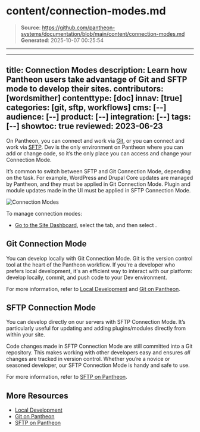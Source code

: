 # content/connection-modes.md

> **Source**: https://github.com/pantheon-systems/documentation/blob/main/content/connection-modes.md
> **Generated**: 2025-10-07 00:25:54

---

---
title: Connection Modes
description: Learn how Pantheon users take advantage of Git and SFTP mode to develop their sites.
contributors: [wordsmither]
contenttype: [doc]
innav: [true]
categories: [git, sftp, workflows]
cms: [--]
audience: [--]
product: [--]
integration: [--]
tags: [--]
showtoc: true
reviewed: 2023-06-23
---

On Pantheon, you can connect and work via [Git](/guides/git/git-config), or you can connect and work via [SFTP](/guides/sftp). Dev is the only environment on Pantheon where you can add or change code, so it’s the only place you can access and change your Connection Mode.

<Alert title="Note" type="info" >

It’s common to switch between SFTP and Git Connection Mode, depending on the task. For example, WordPress and Drupal Core updates are managed by Pantheon, and they must be applied in Git Connection Mode. Plugin and module updates made in the UI must be applied in SFTP Connection Mode.

</Alert>

![Connection Modes](../images/dashboard/new-dashboard/2024/_connection-mode-sftp.png)

To manage connection modes:

- [Go to the Site Dashboard](/guides/account-mgmt/workspace-sites-teams/sites#site-dashboard), select the <Icon icon="wrench" text="Dev"/> tab, and then select <Icon icon="code" text="Code"/>.

## Git Connection Mode

You can develop locally with Git Connection Mode. Git is the version control tool at the heart of the Pantheon workflow. If you're a developer who prefers local development, it's an efficient way to interact with our platform: develop locally, commit, and push code to your Dev environment.

For more information, refer to [Local Development](/guides/local-development) and [Git on Pantheon](/guides/git).

## SFTP Connection Mode

You can develop directly on our servers with SFTP Connection Mode. It’s particularly useful for updating and adding plugins/modules directly from within your site.

Code changes made in SFTP Connection Mode are still committed into a Git repository. This makes working with other developers easy and ensures _all_ changes are tracked in version control. Whether you’re a novice or seasoned developer, our SFTP Connection Mode is handy and safe to use.

For more information, refer to [SFTP on Pantheon](/guides/sftp).

## More Resources

- [Local Development](/guides/local-development)
- [Git on Pantheon](/guides/git)
- [SFTP on Pantheon](/guides/sftp)
